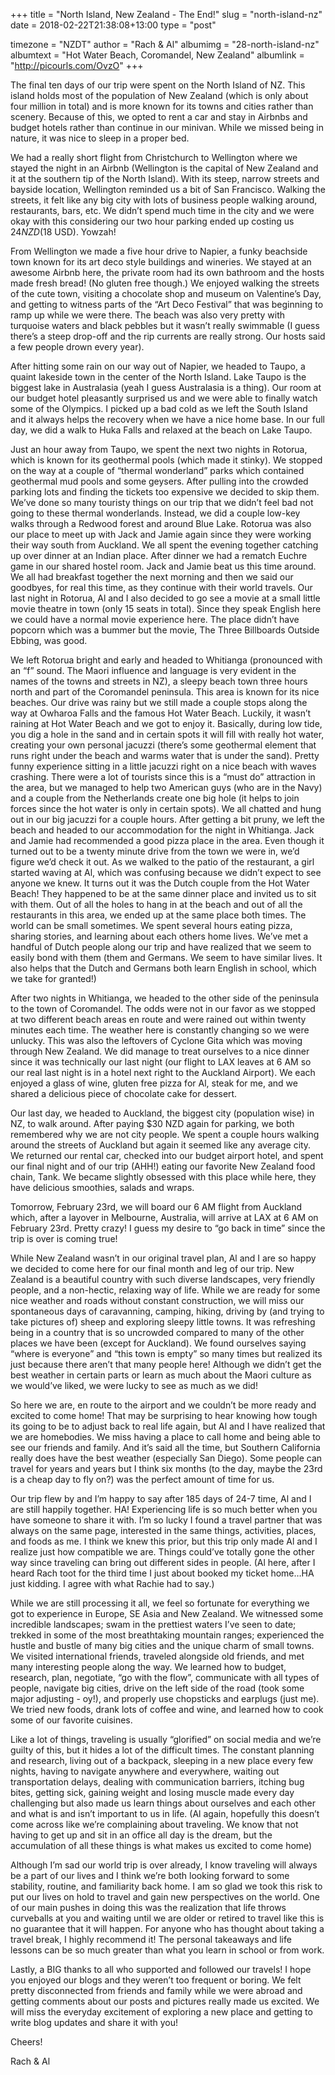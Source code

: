 +++
title = "North Island, New Zealand - The End!"
slug = "north-island-nz"
date = 2018-02-22T21:38:08+13:00
type = "post"

timezone = "NZDT"
author = "Rach & Al"
albumimg = "28-north-island-nz"
albumtext = "Hot Water Beach, Coromandel, New Zealand"
albumlink = "http://picourls.com/OvzO"
+++

The final ten days of our trip were spent on the North Island of NZ. This island holds most of the population of New Zealand (which is only about four million in total) and is more known for its towns and cities rather than scenery. Because of this, we opted to rent a car and stay in Airbnbs and budget hotels rather than continue in our minivan. While we missed being in nature, it was nice to sleep in a proper bed.

We had a really short flight from Christchurch to Wellington where we stayed the night in an Airbnb (Wellington is the capital of New Zealand and it at the southern tip of the North Island). With its steep, narrow streets and bayside location, Wellington reminded us a bit of San Francisco. Walking the streets, it felt like any big city with lots of business people walking around, restaurants, bars, etc. We didn’t spend much time in the city and we were okay with this considering our two hour parking ended up costing us $24 NZD ($18 USD). Yowzah!

From Wellington we made a five hour drive to Napier, a funky beachside town known for its art deco style buildings and wineries. We stayed at an awesome Airbnb here, the private room had its own bathroom and the hosts made fresh bread! (No gluten free though.) We enjoyed walking the streets of the cute town, visiting a chocolate shop and museum on Valentine’s Day, and getting to witness parts of the “Art Deco Festival” that was beginning to ramp up while we were there. The beach was also very pretty with turquoise waters and black pebbles but it wasn’t really swimmable (I guess there’s a steep drop-off and the rip currents are really strong. Our hosts said a few people drown every year).

After hitting some rain on our way out of Napier, we headed to Taupo, a quaint lakeside town in the center of the North Island. Lake Taupo is the biggest lake in Australasia (yeah I guess Australasia is a thing). Our room at our budget hotel pleasantly surprised us and we were able to finally watch some of the Olympics. I picked up a bad cold as we left the South Island and it always helps the recovery when we have a nice home base. In our full day, we did a walk to Huka Falls and relaxed at the beach on Lake Taupo.

Just an hour away from Taupo, we spent the next two nights in Rotorua, which is known for its geothermal pools (which made it stinky). We stopped on the way at a couple of “thermal wonderland” parks which contained geothermal mud pools and some geysers. After pulling into the crowded parking lots and finding the tickets too expensive we decided to skip them. We’ve done so many touristy things on our trip that we didn’t feel bad not going to these thermal wonderlands. Instead, we did a couple low-key walks through a Redwood forest and around Blue Lake. Rotorua was also our place to meet up with Jack and Jamie again since they were working their way south from Auckland. We all spent the evening together catching up over dinner at an Indian place. After dinner we had a rematch Euchre game in our shared hostel room. Jack and Jamie beat us this time around. We all had breakfast together the next morning and then we said our goodbyes, for real this time, as they continue with their world travels. Our last night in Rotorua, Al and I also decided to go see a movie at a small little movie theatre in town (only 15 seats in total). Since they speak English here we could have a normal movie experience here. The place didn’t have popcorn which was a bummer but the movie, The Three Billboards Outside Ebbing, was good.

We left Rotorua bright and early and headed to Whitianga (pronounced with an “f” sound. The Maori influence and language is very evident in the names of the towns and streets in NZ), a sleepy beach town three hours north and part of the Coromandel peninsula. This area is known for its nice beaches. Our drive was rainy but we still made a couple stops along the way at Owharoa Falls and the famous Hot Water Beach. Luckily, it wasn’t raining at Hot Water Beach and we got to enjoy it. Basically, during low tide, you dig a hole in the sand and in certain spots it will fill with really hot water, creating your own personal jacuzzi (there’s some geothermal element that runs right under the beach and warms water that is under the sand). Pretty funny experience sitting in a little jacuzzi right on a nice beach with waves crashing. There were a lot of tourists since this is a “must do” attraction in the area, but we managed to help two American guys (who are in the Navy) and a couple from the Netherlands create one big hole (it helps to join forces since the hot water is only in certain spots). We all chatted and hung out in our big jacuzzi for a couple hours. After getting a bit pruny, we left the beach and headed to our accommodation for the night in Whitianga. Jack and Jamie had recommended a good pizza place in the area. Even though it turned out to be a twenty minute drive from the town we were in, we’d figure we’d check it out. As we walked to the patio of the restaurant, a girl started waving at Al, which was confusing because we didn’t expect to see anyone we knew. It turns out it was the Dutch couple from the Hot Water Beach! They happened to be at the same dinner place and invited us to sit with them. Out of all the holes to hang in at the beach and out of all the restaurants in this area, we ended up at the same place both times. The world can be small sometimes. We spent several hours eating pizza, sharing stories, and learning about each others home lives. We’ve met a handful of Dutch people along our trip and have realized that we seem to easily bond with them (them and Germans. We seem to have similar lives. It also helps that the Dutch and Germans both learn English in school, which we take for granted!)

After two nights in Whitianga, we headed to the other side of the peninsula to the town of Coromandel. The odds were not in our favor as we stopped at two different beach areas en route and were rained out within twenty minutes each time. The weather here is constantly changing so we were unlucky. This was also the leftovers of Cyclone Gita which was moving through New Zealand. We did manage to treat ourselves to a nice dinner since it was technically our last night (our flight to LAX leaves at 6 AM so our real last night is in a hotel next right to the Auckland Airport). We each enjoyed a glass of wine, gluten free pizza for Al, steak for me, and we shared a delicious piece of chocolate cake for dessert.

Our last day, we headed to Auckland, the biggest city (population wise) in NZ, to walk around. After paying $30 NZD again for parking, we both remembered why we are not city people. We spent a couple hours walking around the streets of Auckland but again it seemed like any average city. We returned our rental car, checked into our budget airport hotel, and spent our final night and of our trip (AHH!) eating our favorite New Zealand food chain, Tank. We became slightly obsessed with this place while here, they have delicious smoothies, salads and wraps.

Tomorrow, February 23rd, we will board our 6 AM flight from Auckland which, after a layover in Melbourne, Australia, will arrive at LAX at 6 AM on February 23rd. Pretty crazy! I guess my desire to “go back in time” since the trip is over is coming true!

While New Zealand wasn’t in our original travel plan, Al and I are so happy we decided to come here for our final month and leg of our trip. New Zealand is a beautiful country with such diverse landscapes, very friendly people, and a non-hectic, relaxing way of life. While we are ready for some nice weather and roads without constant construction, we will miss our spontaneous days of caravanning, camping, hiking, driving by (and trying to take pictures of) sheep and exploring sleepy little towns. It was refreshing being in a country that is so uncrowded compared to many of the other places we have been (except for Auckland). We found ourselves saying “where is everyone” and “this town is empty” so many times but realized its just because there aren’t that many people here! Although we didn’t get the best weather in certain parts or learn as much about the Maori culture as we would’ve liked, we were lucky to see as much as we did!

So here we are, en route to the airport and we couldn’t be more ready and excited to come home! That may be surprising to hear knowing how tough its going to be to adjust back to real life again, but Al and I have realized that we are homebodies. We miss having a place to call home and being able to see our friends and family. And it’s said all the time, but Southern California really does have the best weather (especially San Diego). Some people can travel for years and years but I think six months (to the day, maybe the 23rd is a cheap day to fly on?) was the perfect amount of time for us.

Our trip flew by and I’m happy to say after 185 days of 24-7 time, Al and I are still happily together. HA! Experiencing life is so much better when you have someone to share it with. I’m so lucky I found a travel partner that was always on the same page, interested in the same things, activities, places, and foods as me. I think we knew this prior, but this trip only made Al and I realize just how compatible we are. Things could’ve totally gone the other way since traveling can bring out different sides in people. (Al here, after I heard Rach toot for the third time I just about booked my ticket home…HA just kidding. I agree with what Rachie had to say.)

While we are still processing it all, we feel so fortunate for everything we got to experience in Europe, SE Asia and New Zealand. We witnessed some incredible landscapes; swam in the prettiest waters I’ve seen to date; trekked in some of the most breathtaking mountain ranges; experienced the hustle and bustle of many big cities and the unique charm of small towns. We visited international friends, traveled alongside old friends, and met many interesting people along the way. We learned how to budget, research, plan, negotiate, “go with the flow”, communicate with all types of people, navigate big cities, drive on the left side of the road (took some major adjusting - oy!), and properly use chopsticks and earplugs (just me). We tried new foods, drank lots of coffee and wine, and learned how to cook some of our favorite cuisines.

Like a lot of things, traveling is usually “glorified” on social media and we’re guilty of this, but it hides a lot of the difficult times. The constant planning and research, living out of a backpack, sleeping in a new place every few nights, having to navigate anywhere and everywhere, waiting out transportation delays, dealing with communication barriers, itching bug bites, getting sick, gaining weight and losing muscle made every day challenging but also made us learn things about ourselves and each other and what is and isn’t important to us in life. (Al again, hopefully this doesn’t come across like we’re complaining about traveling. We know that not having to get up and sit in an office all day is the dream, but the accumulation of all these things is what makes us excited to come home)

Although I’m sad our world trip is over already, I know traveling will always be a part of our lives and I think we’re both looking forward to some stability, routine, and familiarity back home. I am so glad we took this risk to put our lives on hold to travel and gain new perspectives on the world. One of our main pushes in doing this was the realization that life throws curveballs at you and waiting until we are older or retired to travel like this is no guarantee that it will happen. For anyone who has thought about taking a travel break, I highly recommend it! The personal takeaways and life lessons can be so much greater than what you learn in school or from work.

Lastly, a BIG thanks to all who supported and followed our travels! I hope you enjoyed our blogs and they weren’t too frequent or boring. We felt pretty disconnected from friends and family while we were abroad and getting comments about our posts and pictures really made us excited. We will miss the everyday excitement of exploring a new place and getting to write blog updates and share it with you!

Cheers!

Rach & Al
